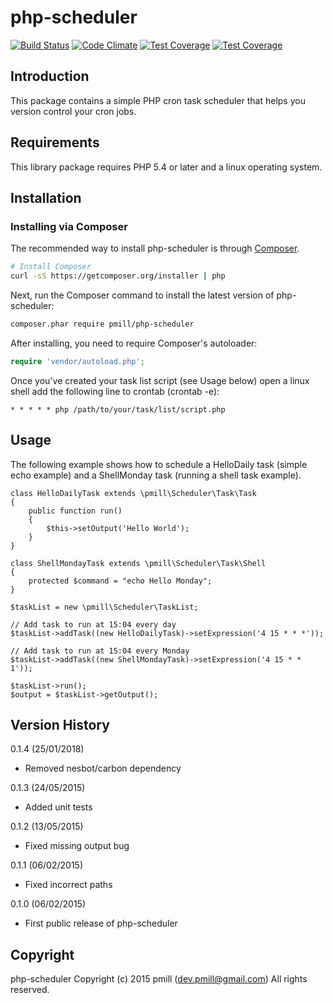 php-scheduler
============

[![Build Status](https://secure.travis-ci.org/pmill/php-scheduler.svg?branch=master)](http://travis-ci.org/pmill/php-scheduler) [![Code Climate](https://codeclimate.com/github/pmill/php-scheduler/badges/gpa.svg)](https://codeclimate.com/github/pmill/php-scheduler) [![Test Coverage](https://codeclimate.com/github/pmill/php-scheduler/badges/coverage.svg)](https://codeclimate.com/github/pmill/php-scheduler/coverage) [![Test Coverage](https://scrutinizer-ci.com/g/pmill/php-scheduler/badges/quality-score.png?b=master)](https://scrutinizer-ci.com/g/pmill/php-scheduler/)

Introduction
------------

This package contains a simple PHP cron task scheduler that helps you version control your cron jobs.

Requirements
------------

This library package requires PHP 5.4 or later and a linux operating system.

Installation
------------

### Installing via Composer

The recommended way to install php-scheduler is through
[Composer](http://getcomposer.org).

```bash
# Install Composer
curl -sS https://getcomposer.org/installer | php
```

Next, run the Composer command to install the latest version of php-scheduler:

```bash
composer.phar require pmill/php-scheduler
```

After installing, you need to require Composer's autoloader:

```php
require 'vendor/autoload.php';
```

Once you've created your task list script (see Usage below) open a linux shell add the following line to crontab (crontab -e):

    * * * * * php /path/to/your/task/list/script.php
    

Usage
-----

The following example shows how to schedule a HelloDaily task (simple echo example) and a ShellMonday task (running a shell task example).

    class HelloDailyTask extends \pmill\Scheduler\Task\Task
    {
        public function run()
        {
            $this->setOutput('Hello World');
        }
    }
    
    class ShellMondayTask extends \pmill\Scheduler\Task\Shell
    {
        protected $command = "echo Hello Monday";
    }

    $taskList = new \pmill\Scheduler\TaskList;
    
    // Add task to run at 15:04 every day
    $taskList->addTask((new HelloDailyTask)->setExpression('4 15 * * *'));
    
    // Add task to run at 15:04 every Monday
    $taskList->addTask((new ShellMondayTask)->setExpression('4 15 * * 1'));
    
    $taskList->run();
    $output = $taskList->getOutput();


Version History
---------------

0.1.4 (25/01/2018)

*   Removed nesbot/carbon dependency

0.1.3 (24/05/2015)

*   Added unit tests

0.1.2 (13/05/2015)

*   Fixed missing output bug

0.1.1 (06/02/2015)

*   Fixed incorrect paths

0.1.0 (06/02/2015)

*   First public release of php-scheduler


Copyright
---------

php-scheduler
Copyright (c) 2015 pmill (dev.pmill@gmail.com) 
All rights reserved.
